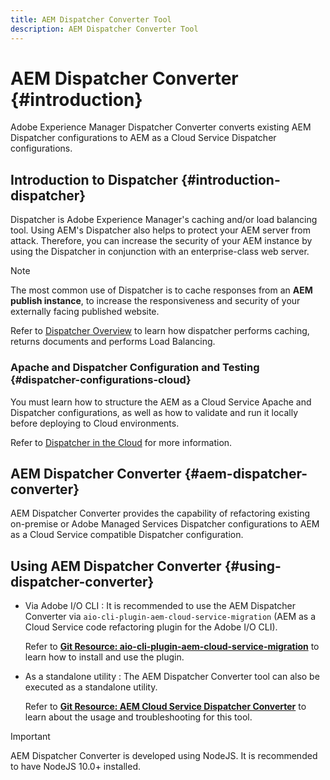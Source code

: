 ```yaml
---
title: AEM Dispatcher Converter Tool
description: AEM Dispatcher Converter Tool
---
```


# AEM Dispatcher Converter {#introduction}

Adobe Experience Manager Dispatcher Converter converts existing AEM Dispatcher configurations to AEM as a Cloud Service Dispatcher configurations.

## Introduction to Dispatcher {#introduction-dispatcher}

Dispatcher is Adobe Experience Manager's caching and/or load balancing tool. Using AEM's Dispatcher also helps to protect your AEM server from attack. Therefore, you can increase the security of your AEM instance by using the Dispatcher in conjunction with an enterprise-class web server.

>[!NOTE]
>The most common use of Dispatcher is to cache responses from an **AEM publish instance**, to increase the responsiveness and security of your externally facing published website.

Refer to [Dispatcher Overview](https://docs.adobe.com/content/help/en/experience-manager-dispatcher/using/dispatcher.html) to learn how dispatcher performs caching, returns documents and performs Load Balancing.

### Apache and Dispatcher Configuration and Testing {#dispatcher-configurations-cloud}

You must learn how to structure the AEM as a Cloud Service Apache and Dispatcher configurations, as well as how to validate and run it locally before deploying to Cloud environments.

Refer to [Dispatcher in the Cloud](https://docs.adobe.com/content/help/en/experience-manager-cloud-service/implementing/content-delivery/disp-overview.html) for more information.

## AEM Dispatcher Converter {#aem-dispatcher-converter}

AEM Dispatcher Converter provides the capability of refactoring existing on-premise or Adobe Managed Services Dispatcher configurations to AEM as a Cloud Service compatible Dispatcher configuration.

## Using AEM Dispatcher Converter {#using-dispatcher-converter}

* Via Adobe I/O CLI : It is recommended to use the AEM Dispatcher Converter via `aio-cli-plugin-aem-cloud-service-migration` (AEM as a Cloud Service code refactoring plugin for the Adobe I/O CLI).

   Refer to **[Git Resource: aio-cli-plugin-aem-cloud-service-migration](https://github.com/adobe/aio-cli-plugin-aem-cloud-service-migration#introduction)** to learn how to install and use the plugin.

* As a standalone utility : The AEM Dispatcher Converter tool can also be executed as a standalone utility.

   Refer to **[Git Resource: AEM Cloud Service Dispatcher Converter](https://github.com/adobe/aem-cloud-service-source-migration/tree/master/packages/dispatcher-converter)** to learn about the usage and troubleshooting for this tool.

>[!IMPORTANT]
>AEM Dispatcher Converter is developed using NodeJS. It is recommended to have NodeJS 10.0+ installed.

